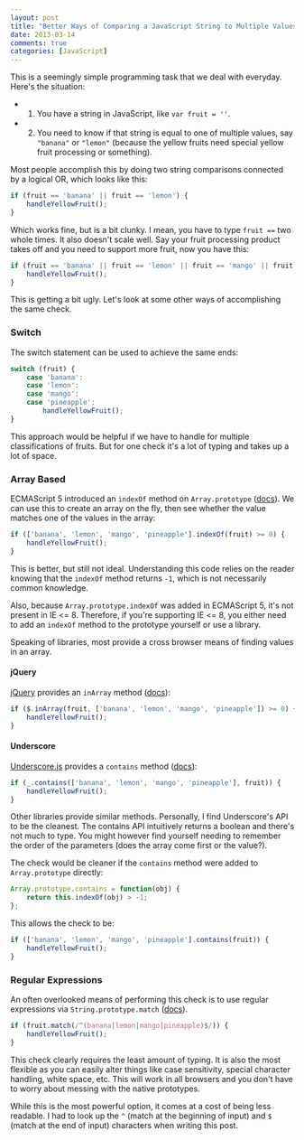 ```yaml
---
layout: post
title: "Better Ways of Comparing a JavaScript String to Multiple Values"
date: 2013-03-14
comments: true
categories: [JavaScript]
---
```


This is a seemingly simple programming task that we deal with everyday.  Here's the situation:

* 1) You have a string in JavaScript, like `var fruit = ''`.
* 2) You need to know if that string is equal to one of multiple values, say `"banana"` or `"lemon"` (because the yellow fruits need special yellow fruit processing or something).

Most people accomplish this by doing two string comparisons connected by a logical OR, which looks like this:

``` javascript
if (fruit == 'banana' || fruit == 'lemon') {
    handleYellowFruit();
}
```

Which works fine, but is a bit clunky.  I mean, you have to type `fruit ==` two whole times.  It also doesn't scale well.  Say your fruit processing product takes off and you need to support more fruit, now you have this:

``` javascript
if (fruit == 'banana' || fruit == 'lemon' || fruit == 'mango' || fruit == 'pineapple') {
    handleYellowFruit();
}
```

This is getting a bit ugly.  Let's look at some other ways of accomplishing the same check.

### Switch

The switch statement can be used to achieve the same ends:

``` javascript
switch (fruit) {
    case 'banana':
    case 'lemon':
    case 'mango':
    case 'pineapple':
        handleYellowFruit();
}
```

This approach would be helpful if we have to handle for multiple classifications of fruits.  But for one check it's a lot of typing and takes up a lot of space.

### Array Based

ECMAScript 5 introduced an `indexOf` method on `Array.prototype` ([docs](https://developer.mozilla.org/en-US/docs/JavaScript/Reference/Global_Objects/Array/indexOf)).  We can use this to create an array on the fly, then see whether the value matches one of the values in the array:

```javascript
if (['banana', 'lemon', 'mango', 'pineapple'].indexOf(fruit) >= 0) {
    handleYellowFruit();
}
```

This is better, but still not ideal.  Understanding this code relies on the reader knowing that the `indexOf` method returns `-1`, which is not necessarily common knowledge.

Also, because `Array.prototype.indexOf` was added in ECMAScript 5, it's not present in IE <= 8.  Therefore, if you're supporting IE <= 8, you either need to add an `indexOf` method to the prototype yourself or use a library.

Speaking of libraries, most provide a cross browser means of finding values in an array.

#### jQuery

[jQuery](http://jquery.com) provides an `inArray` method ([docs](http://api.jquery.com/jQuery.inArray/)):

``` javascript
if ($.inArray(fruit, ['banana', 'lemon', 'mango', 'pineapple']) >= 0) {
    handleYellowFruit();
}
```

#### Underscore

[Underscore.js](http://underscorejs.org) provides a `contains` method ([docs](http://underscorejs.org/#contains)):

``` javascript
if (_.contains(['banana', 'lemon', 'mango', 'pineapple'], fruit)) {
    handleYellowFruit();
}
```

Other libraries provide similar methods.  Personally, I find Underscore's API to be the cleanest.  The contains API intuitively returns a boolean and there's not much to type.  You might however find yourself needing to remember the order of the parameters (does the array come first or the value?).

The check would be cleaner if the `contains` method were added to `Array.prototype` directly:

``` javascript
Array.prototype.contains = function(obj) {
    return this.indexOf(obj) > -1;
};
```

This allows the check to be:

``` javascript
if (['banana', 'lemon', 'mango', 'pineapple'].contains(fruit)) {
    handleYellowFruit();
}
```

### Regular Expressions

An often overlooked means of performing this check is to use regular expressions via `String.prototype.match` ([docs](https://developer.mozilla.org/en-US/docs/JavaScript/Reference/Global_Objects/String)).

``` javascript
if (fruit.match(/^(banana|lemon|mango|pineapple)$/)) {
    handleYellowFruit();
}
```

This check clearly requires the least amount of typing.  It is also the most flexible as you can easily alter things like case sensitivity, special character handling, white space, etc.  This will work in all browsers and you don't have to worry about messing with the native prototypes.

While this is the most powerful option, it comes at a cost of being less readable.  I had to look up the `^` (match at the beginning of input) and `$` (match at the end of input) characters when writing this post.
